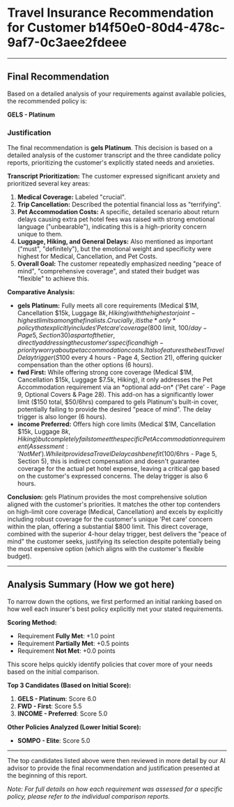 # Travel Insurance Recommendation for Customer b14f50e0-80d4-478c-9af7-0c3aee2fdeee

---

## Final Recommendation
Based on a detailed analysis of your requirements against available policies, the recommended policy is:

**GELS - Platinum**

### Justification
The final recommendation is **gels Platinum**. This decision is based on a detailed analysis of the customer transcript and the three candidate policy reports, prioritizing the customer's explicitly stated needs and anxieties.

**Transcript Prioritization:** The customer expressed significant anxiety and prioritized several key areas:
1.  **Medical Coverage:** Labeled "crucial".
2.  **Trip Cancellation:** Described the potential financial loss as "terrifying".
3.  **Pet Accommodation Costs:** A specific, detailed scenario about return delays causing extra pet hotel fees was raised with strong emotional language ("unbearable"), indicating this is a high-priority concern unique to them.
4.  **Luggage, Hiking, and General Delays:** Also mentioned as important ("must", "definitely"), but the emotional weight and specificity were highest for Medical, Cancellation, and Pet Costs.
5.  **Overall Goal:** The customer repeatedly emphasized needing "peace of mind", "comprehensive coverage", and stated their budget was "flexible" to achieve this.

**Comparative Analysis:**
*   **gels Platinum:** Fully meets all core requirements (Medical $1M, Cancellation $15k, Luggage $8k, Hiking) with the highest or joint-highest limits among the finalists. Crucially, it is the *only* policy that explicitly includes 'Pet care' coverage ($800 limit, $100/day - Page 5, Section 30) as part of the tier, directly addressing the customer's specific and high-priority worry about pet accommodation costs. It also features the best Travel Delay trigger (S$100 every 4 hours - Page 4, Section 21), offering quicker compensation than the other options (6 hours).
*   **fwd First:** While offering strong core coverage (Medical $1M, Cancellation $15k, Luggage $7.5k, Hiking), it only addresses the Pet Accommodation requirement via an *optional add-on* ('Pet care' - Page 9, Optional Covers & Page 28). This add-on has a significantly lower limit ($150 total, $50/6hrs) compared to gels Platinum's built-in cover, potentially failing to provide the desired "peace of mind". The delay trigger is also longer (6 hours).
*   **income Preferred:** Offers high core limits (Medical $1M, Cancellation $15k, Luggage $8k, Hiking) but completely fails to meet the specific Pet Accommodation requirement (Assessment: 'Not Met'). While it provides a Travel Delay cash benefit ($100/6hrs - Page 5, Section 5), this is indirect compensation and doesn't guarantee coverage for the actual pet hotel expense, leaving a critical gap based on the customer's expressed concerns. The delay trigger is also 6 hours.

**Conclusion:** gels Platinum provides the most comprehensive solution aligned with the customer's priorities. It matches the other top contenders on high-limit core coverage (Medical, Cancellation) and excels by explicitly including robust coverage for the customer's unique 'Pet care' concern within the plan, offering a substantial $800 limit. This direct coverage, combined with the superior 4-hour delay trigger, best delivers the "peace of mind" the customer seeks, justifying its selection despite potentially being the most expensive option (which aligns with the customer's flexible budget).

---

## Analysis Summary (How we got here)
To narrow down the options, we first performed an initial ranking based on how well each insurer's best policy explicitly met your stated requirements.

**Scoring Method:**
- Requirement **Fully Met**: +1.0 point
- Requirement **Partially Met**: +0.5 points
- Requirement **Not Met**: +0.0 points

This score helps quickly identify policies that cover more of your needs based on the initial comparison.

**Top 3 Candidates (Based on Initial Score):**
1. **GELS - Platinum**: Score 6.0
2. **FWD - First**: Score 5.5
3. **INCOME - Preferred**: Score 5.0

**Other Policies Analyzed (Lower Initial Score):**
- **SOMPO - Elite**: Score 5.0

---

The top candidates listed above were then reviewed in more detail by our AI advisor to provide the final recommendation and justification presented at the beginning of this report.

*Note: For full details on how each requirement was assessed for a specific policy, please refer to the individual comparison reports.*